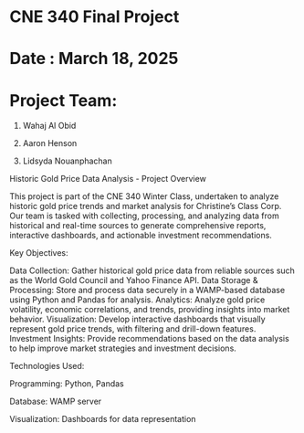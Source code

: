 # CNE 340 Final Project
# Date : March 18, 2025
# Project Team:

1) Wahaj Al Obid

2) Aaron Henson

3) Lidsyda Nouanphachan

Historic Gold Price Data Analysis - Project Overview

This project is part of the CNE 340 Winter Class, undertaken to analyze historic gold price trends and market analysis for Christine’s Class Corp. Our team is tasked with collecting, processing, and analyzing data from historical and real-time sources to generate comprehensive reports, interactive dashboards, and actionable investment recommendations.

Key Objectives:

Data Collection: Gather historical gold price data from reliable sources such as the World Gold Council and Yahoo Finance API.
Data Storage & Processing: Store and process data securely in a WAMP-based database using Python and Pandas for analysis.
Analytics: Analyze gold price volatility, economic correlations, and trends, providing insights into market behavior.
Visualization: Develop interactive dashboards that visually represent gold price trends, with filtering and drill-down features.
Investment Insights: Provide recommendations based on the data analysis to help improve market strategies and investment decisions.



Technologies Used:

Programming: Python, Pandas

Database: WAMP server

Visualization: Dashboards for data representation
